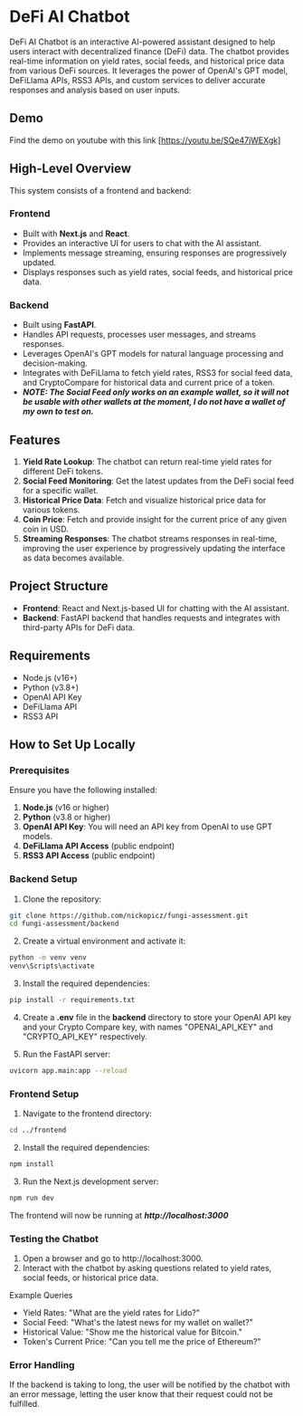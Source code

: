 # DeFi AI Chatbot

DeFi AI Chatbot is an interactive AI-powered assistant designed to help users interact with decentralized finance (DeFi) data. The chatbot provides real-time information on yield rates, social feeds, and historical price data from various DeFi sources. It leverages the power of OpenAI's GPT model, DeFiLlama APIs, RSS3 APIs, and custom services to deliver accurate responses and analysis based on user inputs.

## Demo
Find the demo on youtube with this link [https://youtu.be/SQe47jWEXgk]

## High-Level Overview

This system consists of a frontend and backend:

### Frontend
- Built with **Next.js** and **React**.
- Provides an interactive UI for users to chat with the AI assistant.
- Implements message streaming, ensuring responses are progressively updated.
- Displays responses such as yield rates, social feeds, and historical price data.
  
### Backend
- Built using **FastAPI**.
- Handles API requests, processes user messages, and streams responses.
- Leverages OpenAI's GPT models for natural language processing and decision-making.
- Integrates with DeFiLlama to fetch yield rates, RSS3 for social feed data, and CryptoCompare for historical data and current price of a token.
- ***NOTE: The Social Feed only works on an example wallet, so it will not be usable with other wallets at the moment, I do not have a wallet of my own to test on.***

## Features

1. **Yield Rate Lookup**: The chatbot can return real-time yield rates for different DeFi tokens.
2. **Social Feed Monitoring**: Get the latest updates from the DeFi social feed for a specific wallet.
3. **Historical Price Data**: Fetch and visualize historical price data for various tokens.
4. **Coin Price**: Fetch and provide insight for the current price of any given coin in USD.
5. **Streaming Responses**: The chatbot streams responses in real-time, improving the user experience by progressively updating the interface as data becomes available.

## Project Structure

- **Frontend**: React and Next.js-based UI for chatting with the AI assistant.
- **Backend**: FastAPI backend that handles requests and integrates with third-party APIs for DeFi data.

## Requirements

- Node.js (v16+)
- Python (v3.8+)
- OpenAI API Key
- DeFiLlama API
- RSS3 API

## How to Set Up Locally

### Prerequisites

Ensure you have the following installed:

1. **Node.js** (v16 or higher)
2. **Python** (v3.8 or higher)
3. **OpenAI API Key**: You will need an API key from OpenAI to use GPT models.
4. **DeFiLlama API Access** (public endpoint)
5. **RSS3 API Access** (public endpoint)

### Backend Setup

1. Clone the repository:
```bash
git clone https://github.com/nickopicz/fungi-assessment.git
cd fungi-assessment/backend
```

2. Create a virtual environment and activate it:
```bash
python -m venv venv
venv\Scripts\activate
```

3. Install the required dependencies:
```bash
pip install -r requirements.txt
```

4. Create a **.env** file in the **backend** directory to store your OpenAI API key and your Crypto Compare key, with names "OPENAI_API_KEY" and "CRYPTO_API_KEY" respectively.

5. Run the FastAPI server:
```bash
uvicorn app.main:app --reload
```


### Frontend Setup

1. Navigate to the frontend directory:
```bash
cd ../frontend
```

2. Install the required dependencies:
```bash
npm install
```

3. Run the Next.js development server:
```bash
npm run dev
```
The frontend will now be running at ***http://localhost:3000***


### Testing the Chatbot

 1. Open a browser and go to http://localhost:3000.
 2. Interact with the chatbot by asking questions related to yield rates, social feeds, or historical price data.


Example Queries

-  Yield Rates: "What are the yield rates for Lido?"
-  Social Feed: "What's the latest news for my wallet on wallet?"
-  Historical Value: "Show me the historical value for Bitcoin."
-  Token's Current Price: "Can you tell me the price of Ethereum?"


### Error Handling

If the backend is taking to long, the user will be notified by the chatbot with an error message, letting the user know that their request could not be fulfilled.




















